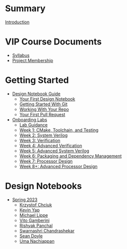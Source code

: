 # Summary

[Introduction](Intro.md)

# VIP Course Documents
- [Syllabus](vip_course_docs/syllabus.md)
- [Project Membership](vip_course_docs/membership.md)
# Getting Started
- [Design Notebook Guide]()
  - [Your First Design Notebook](getting_started/notebooks/01_first_design.md)
  - [Getting Started With Git](getting_started/notebooks/02_git.md)
  - [Working With Your Repo](getting_started/notebooks/03_dev_workflow.md)
  - [Your First Pull Request](getting_started/notebooks/04_first_pr.md)
- [Onboarding Labs]()
  - [Lab Guidance](getting_started/onboarding/00_guidance.md)
  - [Week 1: CMake, Toolchain, and Testing](getting_started/onboarding/01_cmake.md)
  - [Week 2: System Verilog](getting_started/onboarding/02_sv.md)
  - [Week 3: Verification](getting_started/onboarding/03_verification.md)
  - [Week 4: Advanced Verification](getting_started/onboarding/04_verification2.md)
  - [Week 5: Advanced System Verilog](getting_started/onboarding/05_advanced_sv.md)
  - [Week 6: Packaging and Dependency Management](getting_started/onboarding/06_dependencies.md)
  - [Week 7: Processor Design](getting_started/onboarding/07_cpu.md)
  - [Week 8+: Advanced Processor Design](getting_started/onboarding/08_cpu2.md)

# Design Notebooks
- [Spring 2023]()
  - [Krzystof Chciuk](design_notebooks/2023spring/kc3977.md)
  - [Kevin Yap](design_notebooks/2023spring/kcy4870.md)
  - [Michael Lippe](design_notebooks/2023spring/ml7238.md)
  - [Vito Gamberini](design_notebooks/2023spring/nvg7278.md)
  - [Rishyak Panchal](design_notebooks/2023spring/rp3193.md)
  - [Swarnashri Chandrashekar](design_notebooks/2023spring/sc8781.md)
  - [Sean Doyle](design_notebooks/2023spring/spd7416.md)
  - [Uma Nachiappan](design_notebooks/2023spring/un2021.md)
